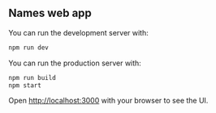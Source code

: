 ## Names web app

You can run the development server with:

```bash
npm run dev
```

You can run the production server with:

```bash
npm run build
npm start
```

Open [http://localhost:3000](http://localhost:3000) with your browser to see the UI.
